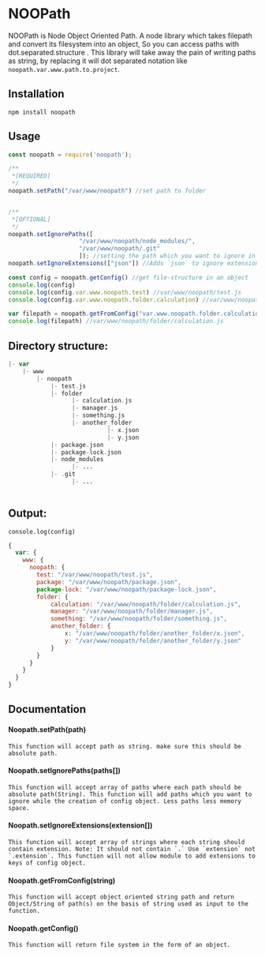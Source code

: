 # NOOPath
NOOPath is Node Object Oriented Path. A node library which takes filepath and convert its filesystem into an object, So you can access paths with dot.separated.structure . This library will take away the pain of writing paths as string, by replacing it will dot separated notation like `noopath.var.www.path.to.project`.


## Installation
`npm install noopath`


## Usage

```javascript
const noopath = require('noopath');

/**
 *[REQUIRED]
 */
noopath.setPath("/var/www/noopath") //set path to folder


/**
 *[OPTIONAL]
 */
noopath.setIgnorePaths([
                    "/var/www/noopath/node_modules/",
                    "/var/www/noopath/.git"
                    ]); //setting the path which you want to ignore in creation of object
noopath.setIgnoreExtensions(["json"]) //Adds `json` to ignore extensions, `js` is already there.

const config = noopath.getConfig() //get file-structure in an object
console.log(config)
console.log(config.var.www.noopath.test) //var/www/noopath/test.js
console.log(config.var.www.noopath.folder.calculation) //var/www/noopath/folder/calculation.js

var filepath = noopath.getFromConfig("var.www.noopath.folder.calculation")
console.log(filepath) //var/www/noopath/folder/calculation.js
```

## Directory structure:

```php
|- var
    |- www
        |- noopath
            |- test.js
            |- folder
                  |- calculation.js
                  |- manager.js
                  |- something.js
                  |- another_folder
                            |- x.json
                            |- y.json
            |- package.json
            |- package-lock.json
            |- node_modules
                  |- ...
            |- .git
                  |- ...
            
```
## Output:

```console.log(config)```
```javascript
{
  var: {
    www: {
      noopath: {
        test: "/var/www/noopath/test.js",
        package: "/var/www/noopath/package.json",
        package-lock: "/var/www/noopath/package-lock.json",
        folder: {
            calculation: "/var/www/noopath/folder/calculation.js",
            manager: "/var/www/noopath/folder/manager.js",
            something: "/var/www/noopath/folder/something.js",
            another_folder: {
                x: "/var/www/noopath/folder/another_folder/x.json",
                y: "/var/www/noopath/folder/another_folder/y.json"
            }
        }
      }
    }
  }
}
```
## Documentation

#### Noopath.setPath(path)
```
This function will accept path as string. make sure this should be absolute path.
```

#### Noopath.setIgnorePaths(paths[])
```
This function will accept array of paths where each path should be absolute path(String). This function will add paths which you want to ignore while the creation of config object. Less paths less memory space.
```

#### Noopath.setIgnoreExtensions(extension[])
```
This function will accept array of strings where each string should contain extension. Note: It should not contain `.` Use `extension` not `.extension`. This function will not allow module to add extensions to keys of config object.
```

#### Noopath.getFromConfig(string)
```
This function will accept object oriented string path and return Object/String of path(s) on the basis of string used as input to the function.
```

#### Noopath.getConfig()
```
This function will return file system in the form of an object.
```
